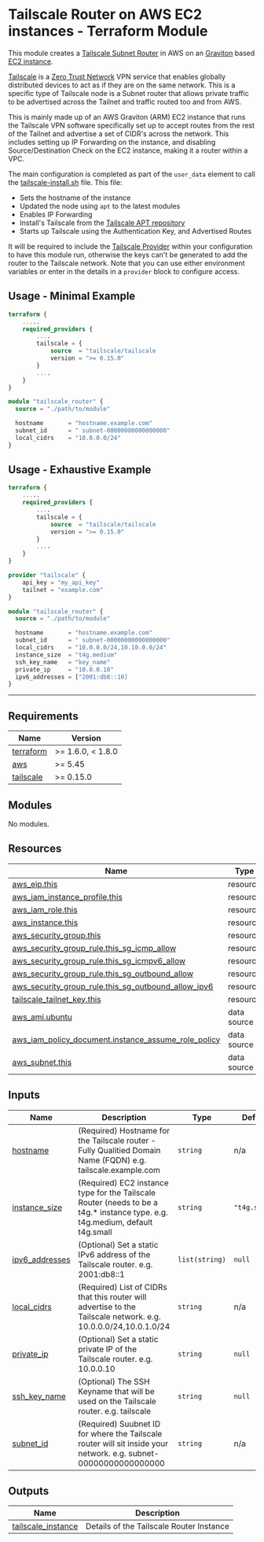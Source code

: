 # Tailscale Router on AWS EC2 instances - Terraform Module

This module creates a [Tailscale Subnet Router](https://tailscale.com/kb/1019/subnets) in AWS on an [Graviton](https://aws.amazon.com/ec2/graviton/) based [EC2 instance](https://aws.amazon.com/ec2/).

[Tailscale](https://tailscale.com/) is a [Zero Trust Network](https://en.wikipedia.org/wiki/Zero_trust_security_model) VPN service that enables globally distributed devices to act as if they are on the same network. This is a specific type of Tailscale node is a Subnet router that allows private traffic to be advertised across the Tailnet and traffic routed too and from AWS.

This is mainly made up of an AWS Graviton (ARM) EC2 instance that runs the Tailscale VPN software specifically set up to accept routes from the rest of the Tailnet and advertise a set of CIDR's across the network. This includes setting up IP Forwarding on the instance, and disabling Source/Destination Check on the EC2 instance, making it a router within a VPC.

The main configuration is completed as part of the `user_data` element to call the [tailscale-install.sh](./templates/tailscale-install.sh.tpl) file. This file:

- Sets the hostname of the instance
- Updated the node using `apt` to the latest modules
- Enables IP Forwarding
- Install's Tailscale from the [Tailscale APT repository](https://pkgs.tailscale.com/stable/#ubuntu)
- Starts up Tailscale using the Authentication Key, and Advertised Routes

It will be required to include the [Tailscale Provider](https://registry.terraform.io/providers/tailscale/tailscale/latest/docs) within your configuration to have this module run, otherwise the keys can't be generated to add the router to the Tailscale network. Note that you can use either environment variables or enter in the details in a `provider` block to configure access.

## Usage - Minimal Example

```terraform
terraform {
    .....
    required_providers {
        ....
        tailscale = {
            source  = "tailscale/tailscale
            version = ">= 0.15.0"
        }
        ....
    }
}

module "tailscale_router" {
  source = "./path/to/module"

  hostname       = "hostname.example.com"
  subnet_id      = " subnet-00000000000000000"
  local_cidrs    = "10.0.0.0/24"
}
```

## Usage - Exhaustive Example

```terraform
terraform {
    .....
    required_providers {
        ....
        tailscale = {
            source  = "tailscale/tailscale
            version = ">= 0.15.0"
        }
        ....
    }
}

provider "tailscale" {
    api_key = "my_api_key"
    tailnet = "example.com"
}

module "tailscale_router" {
  source = "./path/to/module"

  hostname       = "hostname.example.com"
  subnet_id      = " subnet-00000000000000000"
  local_cidrs    = "10.0.0.0/24,10.10.0.0/24"
  instance_size  = "t4g.medium"
  ssh_key_name   = "key_name"
  private_ip     = "10.0.0.10"
  ipv6_addresses = ["2001:db8::10]
}
```

---

<!-- BEGINNING OF PRE-COMMIT-TERRAFORM DOCS HOOK -->
## Requirements

| Name | Version |
|------|---------|
| <a name="requirement_terraform"></a> [terraform](#requirement\_terraform) | >= 1.6.0, < 1.8.0 |
| <a name="requirement_aws"></a> [aws](#requirement\_aws) | >= 5.45 |
| <a name="requirement_tailscale"></a> [tailscale](#requirement\_tailscale) | >= 0.15.0 |

## Modules

No modules.

## Resources

| Name | Type |
|------|------|
| [aws_eip.this](https://registry.terraform.io/providers/hashicorp/aws/latest/docs/resources/eip) | resource |
| [aws_iam_instance_profile.this](https://registry.terraform.io/providers/hashicorp/aws/latest/docs/resources/iam_instance_profile) | resource |
| [aws_iam_role.this](https://registry.terraform.io/providers/hashicorp/aws/latest/docs/resources/iam_role) | resource |
| [aws_instance.this](https://registry.terraform.io/providers/hashicorp/aws/latest/docs/resources/instance) | resource |
| [aws_security_group.this](https://registry.terraform.io/providers/hashicorp/aws/latest/docs/resources/security_group) | resource |
| [aws_security_group_rule.this_sg_icmp_allow](https://registry.terraform.io/providers/hashicorp/aws/latest/docs/resources/security_group_rule) | resource |
| [aws_security_group_rule.this_sg_icmpv6_allow](https://registry.terraform.io/providers/hashicorp/aws/latest/docs/resources/security_group_rule) | resource |
| [aws_security_group_rule.this_sg_outbound_allow](https://registry.terraform.io/providers/hashicorp/aws/latest/docs/resources/security_group_rule) | resource |
| [aws_security_group_rule.this_sg_outbound_allow_ipv6](https://registry.terraform.io/providers/hashicorp/aws/latest/docs/resources/security_group_rule) | resource |
| [tailscale_tailnet_key.this](https://registry.terraform.io/providers/tailscale/tailscale/latest/docs/resources/tailnet_key) | resource |
| [aws_ami.ubuntu](https://registry.terraform.io/providers/hashicorp/aws/latest/docs/data-sources/ami) | data source |
| [aws_iam_policy_document.instance_assume_role_policy](https://registry.terraform.io/providers/hashicorp/aws/latest/docs/data-sources/iam_policy_document) | data source |
| [aws_subnet.this](https://registry.terraform.io/providers/hashicorp/aws/latest/docs/data-sources/subnet) | data source |

## Inputs

| Name | Description | Type | Default | Required |
|------|-------------|------|---------|:--------:|
| <a name="input_hostname"></a> [hostname](#input\_hostname) | (Required) Hostname for the Tailscale router - Fully Qualitied Domain Name (FQDN) e.g. tailscale.example.com | `string` | n/a | yes |
| <a name="input_instance_size"></a> [instance\_size](#input\_instance\_size) | (Required) EC2 instance type for the Tailscale Router (needs to be a t4g.* instance type. e.g. t4g.medium, default t4g.small | `string` | `"t4g.small"` | no |
| <a name="input_ipv6_addresses"></a> [ipv6\_addresses](#input\_ipv6\_addresses) | (Optional) Set a static IPv6 address of the Tailscale router. e.g. 2001:db8::1 | `list(string)` | `null` | no |
| <a name="input_local_cidrs"></a> [local\_cidrs](#input\_local\_cidrs) | (Required) List of CIDRs that this router will advertise to the Tailscale network. e.g. 10.0.0.0/24,10.0.1.0/24 | `string` | n/a | yes |
| <a name="input_private_ip"></a> [private\_ip](#input\_private\_ip) | (Optional) Set a static private IP of the Tailscale router. e.g. 10.0.0.10 | `string` | `null` | no |
| <a name="input_ssh_key_name"></a> [ssh\_key\_name](#input\_ssh\_key\_name) | (Optional) The SSH Keyname that will be used on the Tailscale router. e.g. tailscale | `string` | `null` | no |
| <a name="input_subnet_id"></a> [subnet\_id](#input\_subnet\_id) | (Required) Suubnet ID for where the Tailscale router will sit inside your network. e.g. subnet-00000000000000000 | `string` | n/a | yes |

## Outputs

| Name | Description |
|------|-------------|
| <a name="output_tailscale_instance"></a> [tailscale\_instance](#output\_tailscale\_instance) | Details of the Tailscale Router Instance |
<!-- END OF PRE-COMMIT-TERRAFORM DOCS HOOK -->
